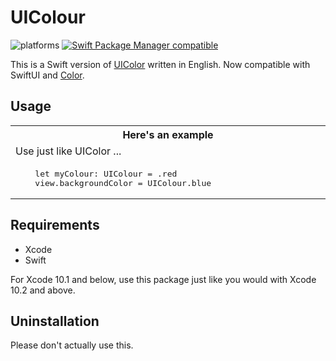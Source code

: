 # UIColour

![platforms](https://img.shields.io/badge/platforms-iOS-333333.svg) [![Swift Package Manager compatible](https://img.shields.io/badge/Swift%20Package%20Manager-compatible-brightgreen.svg)](https://github.com/apple/swift-package-manager)


This is a Swift version of [UIColor](https://developer.apple.com/documentation/uikit/uicolor) written in English. Now compatible with SwiftUI and [Color](https://developer.apple.com/documentation/swiftui/color).

## Usage

<table>
  <tr>
    <th width="30%">Here's an example</th>
  </tr>
  <tr>
    <td>Use just like UIColor ...</td>
  </tr>
  <tr>
    <td><div class="highlight highlight-source-swift"><pre>
    let myColour: UIColour = .red
    view.backgroundColor = UIColour.blue</pre></div></td>
  </tr>
</table>

## Requirements

* Xcode
* Swift

For Xcode 10.1 and below, use this package just like you would with Xcode 10.2 and above.

## Uninstallation

Please don't actually use this.
